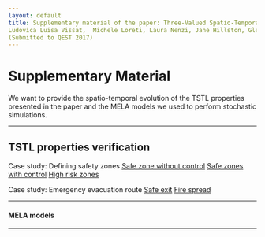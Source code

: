 ```yaml
---
layout: default
title: Supplementary material of the paper: Three-Valued Spatio-Temporal Logic a further analysis on spatio-temporal properties of stochastic systems
Ludovica Luisa Vissat,  Michele Loreti, Laura Nenzi, Jane Hillston, Glenn Marion
(Submitted to QEST 2017) 
---
```


#   Supplementary Material
We want to provide the spatio-temporal evolution of the TSTL properties presented in the paper and the MELA models we used to perform stochastic simulations.

---

## TSTL properties verification

Case study: Defining safety zones
[Safe zone without control](https://drive.google.com/open?id=0B6Jk3sy4LnqwVHBBajBoQ0JQZTQ)
[Safe zones with control](https://drive.google.com/open?id=0B6Jk3sy4LnqwdmJxa2ExdWc1SE0) 
[High risk zones](https://drive.google.com/open?id=0B6Jk3sy4LnqwWmFJTzhESGdnNGs) 

Case study: Emergency evacuation route
[Safe exit](https://drive.google.com/open?id=0B6Jk3sy4LnqwanFRMXU4bmVTTVE)
[Fire spread](https://drive.google.com/open?id=0B6Jk3sy4LnqwMnppWEc2YjJaeEU)

---

#### MELA models


---



